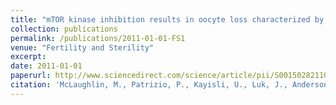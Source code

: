 ```yaml
---
title: "mTOR kinase inhibition results in oocyte loss characterized by empty follicles in human ovarian cortical strips cultured *in vitro*"
collection: publications
permalink: /publications/2011-01-01-FS1
venue: "Fertility and Sterility"
excerpt:
date: 2011-01-01
paperurl: http://www.sciencedirect.com/science/article/pii/S0015028211024915
citation: 'McLaughlin, M., Patrizio, P., Kayisli, U., Luk, J., Anderson, R., Thomson, T.C., Telfer, E., Johnson, J. (2011). "mTOR kinase inhibition results in oocyte loss characterized by empty follicles in human ovarian cortical strips cultured *in vitro*." <i>Fertility and Sterility</i>. 96, 1154-1159.e1.'
---
```


